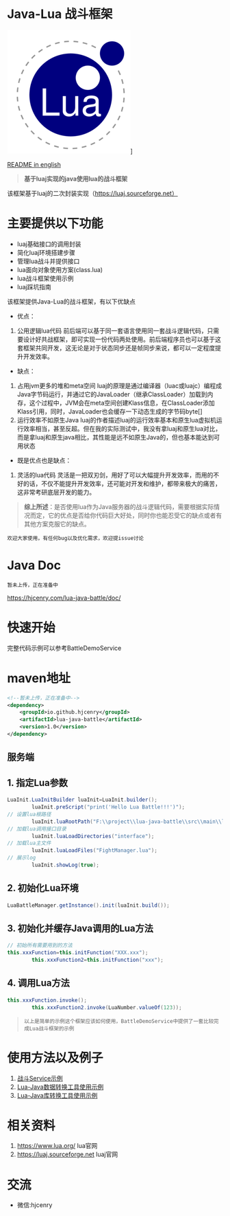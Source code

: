 # Java-Lua 战斗框架

![Powered][1]]

[1]: https://raw.githubusercontent.com/github/explore/80688e429a7d4ef2fca1e82350fe8e3517d3494d/topics/lua/lua.png

[README in english](https://github.com/hjcenry/lua-java-battle/blob/master/README.en.md)

> **基于luaj实现的java使用lua的战斗框架**

该框架基于luaj的二次封装实现（https://luaj.sourceforge.net）

# 主要提供以下功能

- luaj基础接口的调用封装
- 简化luaj环境搭建步骤
- 管理lua战斗并提供接口
- lua面向对象使用方案(class.lua)
- lua战斗框架使用示例
- luaj踩坑指南

该框架提供Java-Lua的战斗框架，有以下优缺点

- 优点：

1. 公用逻辑lua代码 前后端可以基于同一套语言使用同一套战斗逻辑代码，只需要设计好共战框架，即可实现一份代码两处使用。前后端程序员也可以基于这套框架共同开发，这无论是对于状态同步还是帧同步来说，都可以一定程度提升开发效率。

- 缺点：

1. 占用jvm更多的堆和meta空间
   luaj的原理是通过编译器（luac或luajc）编程成Java字节码运行，并通过它的JavaLoader（继承ClassLoader）加载到内存，这个过程中，JVM会在meta空间创建Klass信息，在ClassLoader添加Klass引用，同时，JavaLoader也会缓存一下动态生成的字节码byte[]
2. 运行效率不如原生Java
   luaj的作者描述luaj的运行效率基本和原生lua虚拟机运行效率相当，甚至反超。但在我的实际测试中，我没有拿luaj和原生lua对比，而是拿luaj和原生java相比，其性能是远不如原生Java的，但也基本能达到可用状态

- 既是优点也是缺点：

1. 灵活的lua代码 灵活是一把双刃剑，用好了可以大幅提升开发效率，而用的不好的话，不仅不能提升开发效率，还可能对开发和维护，都带来极大的痛苦，这非常考研底层开发的能力。

> **综上所述**：是否使用lua作为Java服务器的战斗逻辑代码，需要根据实际情况而定，它的优点是否给你代码巨大好处，同时你也能忍受它的缺点或者有其他方案克服它的缺点。

`欢迎大家使用，有任何bug以及优化需求，欢迎提issue讨论`

# Java Doc

`暂未上传，正在准备中`

https://hjcenry.com/lua-java-battle/doc/

# 快速开始

完整代码示例可以参考BattleDemoService

# maven地址

```xml
<!--暂未上传，正在准备中-->
<dependency>
    <groupId>io.github.hjcenry</groupId>
    <artifactId>lua-java-battle</artifactId>
    <version>1.0</version>
</dependency>
```

## 服务端

## 1. 指定Lua参数

```java
LuaInit.LuaInitBuilder luaInit=LuaInit.builder();
        luaInit.preScript("print('Hello Lua Battle!!!')");
// 设置lua根路径
        luaInit.luaRootPath("F:\\project\\lua-java-battle\\src\\main\\lua\\");
// 加载lua调用接口目录
        luaInit.luaLoadDirectories("interface");
// 加载lua主文件
        luaInit.luaLoadFiles("FightManager.lua");
// 展示log
        luaInit.showLog(true);
```

## 2. 初始化Lua环境

```java
LuaBattleManager.getInstance().init(luaInit.build());
```

## 3. 初始化并缓存Java调用的Lua方法

```java
// 初始所有需要用到的方法
this.xxxFunction=this.initFunction("XXX.xxx");
        this.xxxFunction2=this.initFunction("xxx");
```

## 4. 调用Lua方法

```java
this.xxxFunction.invoke();
        this.xxxFunction2.invoke(LuaNumber.valueOf(123));
```

> `以上是简单的示例这个框架应该如何使用，BattleDemoService中提供了一套比较完成Lua战斗框架的示例`

# 使用方法以及例子

1. [战斗Service示例](https://github.com/hjcenry/lua-java-battle/src/main/test/com/hjc/demo/service/BattleDemoService.java)
2. [Lua-Java数据转换工具使用示例](https://github.com/hjcenry/lua-java-battle/src/main/test/com/hjc/demo/conver/ConvertModelLuaFileTest.java)
3. [Lua-Java库转换工具使用示例](https://github.com/hjcenry/lua-java-battle/src/main/test/com/hjc/demo/conver/ConvertLibLuaFileTest.java)

# 相关资料

1. https://www.lua.org/ lua官网
2. https://luaj.sourceforge.net luaj官网

# 交流

- 微信:hjcenry